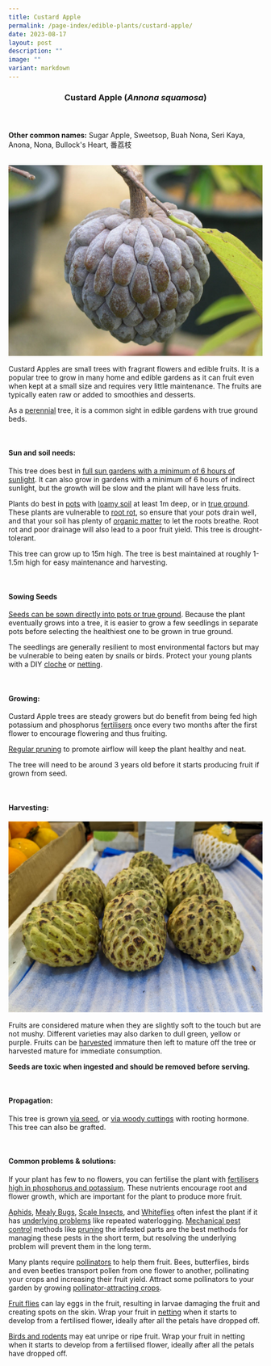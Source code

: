 ```yaml
---
title: Custard Apple
permalink: /page-index/edible-plants/custard-apple/
date: 2023-08-17
layout: post
description: ""
image: ""
variant: markdown
---
```

<header>
	<h3>Custard Apple (<em>Annona squamosa</em>)</h3>
</header>
	
<section>
	<p><strong>Other common names:</strong> Sugar Apple, Sweetsop, Buah Nona, Seri Kaya, Anona, Nona, Bullock's Heart, 番荔枝</p>
	<br>
</section>

<section>
	<img title="Custard apple fruit. Photo by Flora and Fauna Web." src="/images/Plants/custardapple%20boo%20chih%20min_%20fruit_ffw.jpg">
	<p>Custard Apples are small trees with fragrant flowers and edible fruits. It is a popular tree to grow in many home and edible gardens as it can fruit even when kept at a small size and requires very little maintenance. The fruits are typically eaten raw or added to smoothies and desserts.</p>
	<p>As a <a href="/learn-more-about-gardening/glossary/#p">perennial</a> tree, it is a common sight in edible gardens with true ground beds.</p>       
	<br>
</section>

<section>
	<h4>Sun and soil needs:</h4>
	<p>This tree does best in <a href="/page-index/horticulture-techniques/gauging-light/">full sun gardens with a minimum of 6 hours of sunlight</a>. It can also grow in gardens with a minimum of 6 hours of indirect sunlight, but the growth will be slow and the plant will have less fruits.</p>
	<p>Plants do best in <a href="/page-index/horticulture-techniques/planting-in-containers/">pots</a> with <a href="/page-index/horticulture-techniques/soil/">loamy soil</a> at least 1m deep, or in <a href="/page-index/horticulture-techniques/true-ground/">true ground</a>. These plants are vulnerable to <a href="/page-index/plant-problems/root-rot">root rot</a>, so ensure that your pots drain well, and that your soil has plenty of <a href="/page-index/horticulture-techniques/soil-amendments">organic matter</a> to let the roots breathe. Root rot and poor drainage will also lead to a poor fruit yield. This tree is drought-tolerant.</p>
	<p>This tree can grow up to 15m high. The tree is best maintained at roughly 1-1.5m high for easy maintenance and harvesting.</p>
	<br>
</section>

<section>
	<h4>Sowing Seeds</h4>
	<p><a href="/page-index/horticulture-techniques/propagating-by-seed/">Seeds can be sown directly into pots or true ground</a>. Because the plant eventually grows into a tree, it is easier to grow a few seedlings in separate pots before selecting the healthiest one to be grown in true ground.</p>
	<p>The seedlings are generally resilient to most environmental factors but may be vulnerable to being eaten by snails or birds. Protect your young plants with a DIY <a href="/page-index/horticulture-techniques/cloches">cloche</a> or <a href="/page-index/hardscapes/netting">netting</a>.</p>
	<br>
</section>

<section>
  <h4>Growing:</h4>
	<p>Custard Apple trees are steady growers but do benefit from being fed high potassium and phosphorus <a href="/page-index/horticulture-techniques/fertilising">fertilisers</a> once every two months after the first flower to encourage flowering and thus fruiting.</p>
	<p><a href="/page-index/horticulture-techniques/pruning">Regular pruning</a> to promote airflow will keep the plant healthy and neat.</p> 
<p>The tree will need to be around 3 years old before it starts producing fruit if grown from seed.</p>
	<br>
</section>

<section>
	<h4>Harvesting:</h4>
	<img title="Custard apple fruits for sale at a wetmarket. Photo by Jacqueline Chua." src="/images/Plants/custardapple_jacquelinechua.jpg">
	<p>Fruits are considered mature when they are slightly soft to the touch but are not mushy. Different varieties may also darken to dull green, yellow or purple. Fruits can be <a href="/page-index/horticulture-techniques/harvesting-hygiene/">harvested</a> immature then left to mature off the tree or harvested mature for immediate consumption.</p>
	<p><b>Seeds are toxic when ingested and should be removed before serving.</b></p>
	<br>
</section>

<section>
	<h4>Propagation:</h4>
	<p>This tree is grown <a href="/page-index/horticulture-techniques/propagating-by-seed/">via seed</a>, or <a href="/page-index/horticulture-techniques/propagating-by-cuttings/">via woody cuttings</a> with rooting hormone. This tree can also be grafted.</p>
	<br>
</section>

<section>
	<h4>Common problems &amp; solutions:</h4>
	<p>If your plant has few to no flowers, you can fertilise the plant with <a href="/page-index/horticulture-techniques/fertilising/">fertilisers high in phosphorus and potassium</a>. These nutrients encourage root and flower growth, which are important for the plant to produce more fruit.</p>
<p><a href="/page-index/pests/aphids/">Aphids</a>, <a href="/page-index/pests/mealy-bugs/">Mealy Bugs</a>, <a href="/page-index/pests/scale-insects/">Scale Insects</a>, and <a href="/page-index/pests/whiteflies/">Whiteflies</a> often infest the plant if it has <a href="/learn-more-about-gardening/plant-problems/">underlying problems</a> like repeated waterlogging. <a href="/page-index/horticulture-techniques/pest-control/">Mechanical pest control</a> methods like <a href="/page-index/horticulture-techniques/pruning/">pruning</a> the infested parts are the best methods for managing these pests in the short term, but resolving the underlying problem will prevent them in the long term.</p>
	<p> Many plants require <a href="/page-index/biodiversity/pollinators/">pollinators</a> to help them fruit. Bees, butterflies, birds and even beetles transport pollen from one flower to another, pollinating your crops and increasing their fruit yield. Attract some pollinators to your garden by growing <a href="/page-index/glossary/biodiversity-attracting-plants">pollinator-attracting crops</a>.</p> 
	<p><a href="/page-index/pests/oriental-fruit-flies">Fruit flies</a> can lay eggs in the fruit, resulting in larvae damaging the fruit and creating spots on the skin. Wrap your fruit in <a href="/page-index/hardscapes/netting">netting</a> when it starts to develop from a fertilised flower, ideally after all the petals have dropped off.</p>
	<p><a href="/page-index/pests/pests/#rodents">Birds and rodents</a> may eat unripe or ripe fruit. Wrap your fruit in netting when it starts to develop from a fertilised flower, ideally after all the petals have dropped off.</p>
	<br>
</section>